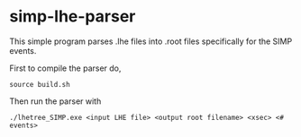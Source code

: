 # simp-lhe-parser

This simple program parses .lhe files into .root files specifically for the SIMP events.

First to compile the parser do,

`source build.sh`

Then run the parser with

`./lhetree_SIMP.exe <input LHE file> <output root filename> <xsec> <# events>`

